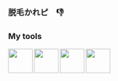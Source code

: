 ### 脱毛かれピ　👎

### My tools
<img align="left" src='https://lh3.googleusercontent.com/proxy/H3kaImaiYRk4QE83P2OvgQDJTgQqEOszwQ0uK1iAftPyu4sbK-jZQ9ruQbG5N8Iwu-b80FjvYpV0TpNysdjYfB7at9U17HE_FMiN5NBz' width="50px"> <img align="left" src='https://upload.wikimedia.org/wikipedia/commons/thumb/a/af/Adobe_Photoshop_CC_icon.svg/788px-Adobe_Photoshop_CC_icon.svg.png' width="50px"> <img align="left" src='https://cdn.pixabay.com/photo/2021/02/03/12/28/adobe-illustrator-5977785_960_720.png' width="50px"> <img align="left" src='https://w7.pngwing.com/pngs/770/966/png-transparent-blender-computer-icons-rendering-blender-3d-computer-graphics-text-orange-thumbnail.png' width="50px">

<!--
 
### Registered subscriptions
<img align="left" src='https://dougahaishin-service.com/wp-content/uploads/2019/07/netflix-logo.png' width="50px">

<!--

**gnk-82/gnk-82** is a ✨ _special_ ✨ repository because its `README.md` (this file) appears on your GitHub profile.

Here are some ideas to get you started:

- 🔭 I’m currently working on ...
- 🌱 I’m currently learning ...
- 👯 I’m looking to collaborate on ...
- 🤔 I’m looking for help with ...
- 💬 Ask me about ...
- 📫 How to reach me: ...
- 😄 Pronouns: ...
- ⚡ Fun fact: ...
-->
